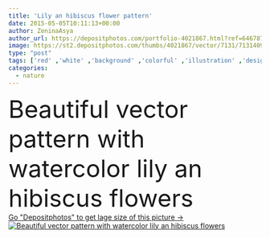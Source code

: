 ```yaml
---
title: 'Lily an hibiscus flower pattern'
date: 2015-05-05T10:11:13+00:00
author: ZeninaAsya
author_url: https://depositphotos.com/portfolio-4021867.html?ref=64678756
image: https://st2.depositphotos.com/thumbs/4021867/vector/7131/71314093/api_thumb_450.jpg?forcejpeg=true
type: "post"
tags: ['red' ,'white' ,'background' ,'colorful' ,'illustration' ,'design' ,'painting' ,'beautiful' ,'bright' ,'new' ,'palm' ,'summer' ,'nature' ,'spring' ,'garden' ,'leaf' ,'floral' ,'flower' ,'flowers' ,'pattern' ,'flores' ,'seamless' ,'repeat' ,'fashion' ,'watercolor' ,'tropical' ,'pink' ,'fingers' ,'jungle' ,'trendy' ,'print' ,'paradise' ,'exotic' ,'random' ,'drawn' ,'lily' ,'like' ,'popular' ,'ladies' ,'de' ,'hawaiian' ,'verano' ,'acuarela' ,'gibiskuss' ]
categories: 
  - nature
---
```

<div aling="center">
            <font size="60"> Beautiful vector pattern with watercolor lily an hibiscus flowers</font>   
</div>
<div>
    <a href='https://st2.depositphotos.com/thumbs/4021867/vector/7131/71314093/api_thumb_450.jpg?forcejpeg=true?ref=64678756' target=_blank > Go "Depositphotos" to get lage size of this picture ->
        <img href='https://st2.depositphotos.com/thumbs/4021867/vector/7131/71314093/api_thumb_450.jpg?forcejpeg=true?ref=64678756' src='https://st2.depositphotos.com/4021867/7131/v/950/depositphotos_71314093-stock-illustration-lily-an-hibiscus-flower-pattern.jpg?forcejpeg=true' alt='Beautiful vector pattern with watercolor lily an hibiscus flowers' >
    </a>
</div>
